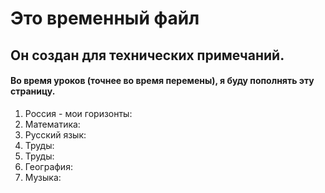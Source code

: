 # Это временный файл

## Он создан для технических примечаний.

#### Во время уроков (точнее во время перемены), я буду пополнять эту страницу.

1. Россия - мои горизонты:
2. Математика:
3. Русский язык:
4. Труды:
5. Труды:
6. География:
7. Музыка:
